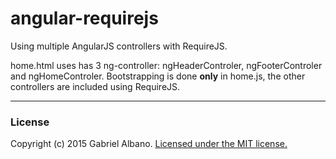 # angular-requirejs
Using multiple AngularJS controllers with RequireJS.

home.html uses has 3 ng-controller: ngHeaderControler, ngFooterControler and ngHomeControler.  Bootstrapping is done **only** in home.js, the other controllers are included using RequireJS.  

---
### License
Copyright (c) 2015 Gabriel Albano</a>.
[Licensed under the MIT license.](https://opensource.org/licenses/MIT)
